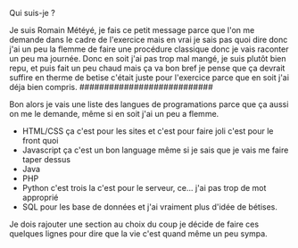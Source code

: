 Qui suis-je ?

Je suis Romain Météyé, je fais ce petit message parce que l'on me demande dans le cadre de l'exercice mais en vrai je sais pas quoi dire donc j'ai un peu la flemme de faire une
procédure classique donc je vais raconter un peu ma journée.
Donc en soit j'ai pas trop mal mangé, je suis plutôt bien repu, et puis fait un peu chaud mais ça va bon bref je pense que ça devrait suffire en therme de betise c'était juste
pour l'exercice parce que en soit j'ai déja bien compris.
###########################

Bon alors je vais une liste des langues de programations parce que ça aussi on me le demande, même si en soit j'ai un peu a flemme.

- HTML/CSS ça c'est pour les sites et c'est pour faire joli c'est pour le front quoi 
- Javascript ça c'est un bon language même si je sais que je vais me faire taper dessus 
- Java
- PHP
- Python c'est trois la c'est pour le serveur, ce... j'ai pas trop de mot approprié
- SQL pour les base de données et j'ai vraiment plus d'idée de bétises.

Je dois rajouter une section au choix du coup je décide de faire ces quelques lignes pour dire que la vie c'est quand même un peu sympa.
